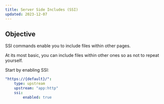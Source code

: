 ```yaml
---
title: Server Side Includes (SSI)
updated: 2023-12-07
---
```


## Objective  

SSI commands enable you to include files within other pages.

At its most basic, you can include files within other ones so as not to repeat yourself.

Start by enabling SSI:


<!-- Web PaaS configuration-->
```yaml {configFile="routes"}
"https://{default}/":
    type: upstream
    upstream: "app:http"
    ssi:
        enabled: true
```

